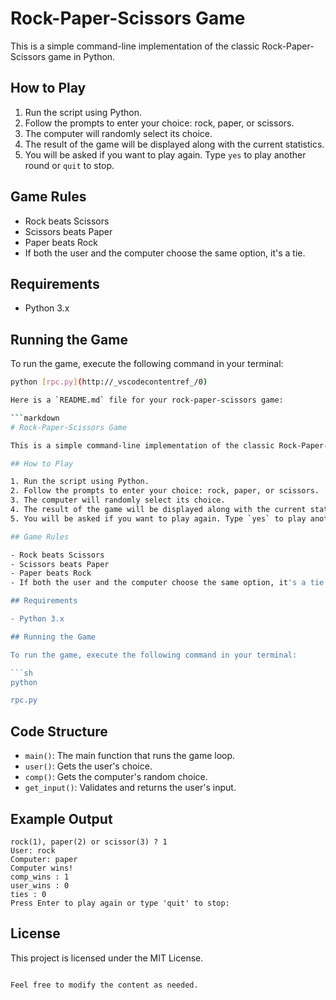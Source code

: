 # Rock-Paper-Scissors Game

This is a simple command-line implementation of the classic Rock-Paper-Scissors game in Python.

## How to Play

1. Run the script using Python.
2. Follow the prompts to enter your choice: rock, paper, or scissors.
3. The computer will randomly select its choice.
4. The result of the game will be displayed along with the current statistics.
5. You will be asked if you want to play again. Type `yes` to play another round or `quit` to stop.

## Game Rules

- Rock beats Scissors
- Scissors beats Paper
- Paper beats Rock
- If both the user and the computer choose the same option, it's a tie.

## Requirements

- Python 3.x

## Running the Game

To run the game, execute the following command in your terminal:

```sh
python [rpc.py](http://_vscodecontentref_/0)

Here is a `README.md` file for your rock-paper-scissors game:

```markdown
# Rock-Paper-Scissors Game

This is a simple command-line implementation of the classic Rock-Paper-Scissors game in Python.

## How to Play

1. Run the script using Python.
2. Follow the prompts to enter your choice: rock, paper, or scissors.
3. The computer will randomly select its choice.
4. The result of the game will be displayed along with the current statistics.
5. You will be asked if you want to play again. Type `yes` to play another round or `quit` to stop.

## Game Rules

- Rock beats Scissors
- Scissors beats Paper
- Paper beats Rock
- If both the user and the computer choose the same option, it's a tie.

## Requirements

- Python 3.x

## Running the Game

To run the game, execute the following command in your terminal:

```sh
python 

rpc.py


```

## Code Structure

- `main()`: The main function that runs the game loop.
- `user()`: Gets the user's choice.
- `comp()`: Gets the computer's random choice.
- `get_input()`: Validates and returns the user's input.

## Example Output

```
rock(1), paper(2) or scissor(3) ? 1
User: rock
Computer: paper
Computer wins!
comp_wins : 1
user_wins : 0
ties : 0
Press Enter to play again or type 'quit' to stop:
```

## License

This project is licensed under the MIT License.
```

Feel free to modify the content as needed.
